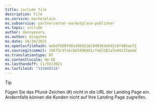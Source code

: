 ```yaml
---
title: include file
description: file
ms.service: marketplace
ms.subservice: partnercenter-marketplace-publisher
ms.topic: include
author: dannyevers
ms.author: mingshen
ms.date: 10/20/2021
ms.openlocfilehash: aebdfb89fd01486d21bc940363eb42c0f486aef2
ms.sourcegitcommit: 106f5c9fa5c6d3498dd1cfe63181a7ed4125ae6d
ms.translationtype: HT
ms.contentlocale: de-DE
ms.lasthandoff: 11/02/2021
ms.locfileid: "131048316"
---
```

> [!TIP]
> Fügen Sie das Pfund-Zeichen (#) nicht in die URL der Landing Page ein. Andernfalls können die Kunden nicht auf Ihre Landing Page zugreifen.
